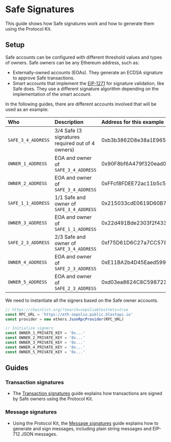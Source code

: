 # Safe Signatures

This guide shows how Safe signatures work and how to generate them using the Protocol Kit.

## Setup

Safe accounts can be configured with different threshold values and types of owners. Safe owners can be any Ethereum address, such as:
- Externally-owned accounts (EOAs). They generate an ECDSA signature to approve Safe transactions.
- Smart accounts that implement the [EIP-1271](https://eips.ethereum.org/EIPS/eip-1271) for signature validation, like Safe does. They use a different signature algorithm depending on the implementation of the smart account.

In the following guides, there are different accounts involved that will be used as an example:

| Who | Description | Address for this example |
| :--- | :--- | :--- |
| `SAFE_3_4_ADDRESS` | 3/4 Safe (3 signatures required out of 4 owners) | 0xb3b3862D8e38a1E965eb350B09f2167B2371D652 |
| `OWNER_1_ADDRESS` | EOA and owner of `SAFE_3_4_ADDRESS` | 0x90F8bf6A479f320ead074411a4B0e7944Ea8c9C1 |
| `OWNER_2_ADDRESS` | EOA and owner of `SAFE_3_4_ADDRESS` | 0xFFcf8FDEE72ac11b5c542428B35EEF5769C409f0 |
| `SAFE_1_1_ADDRESS` | 1/1 Safe and owner of `SAFE_3_4_ADDRESS` | 0x215033cdE0619D60B7352348F4598316Cc39bC6E |
| `OWNER_3_ADDRESS` | EOA and owner of `SAFE_1_1_ADDRESS` | 0x22d491Bde2303f2f43325b2108D26f1eAbA1e32b |
| `SAFE_2_3_ADDRESS` | 2/3 Safe and owner of `SAFE_3_4_ADDRESS` | 0xf75D61D6C27a7CC5788E633c1FC130f0F4a62D33 |
| `OWNER_4_ADDRESS` | EOA and owner of `SAFE_2_3_ADDRESS` | 0xE11BA2b4D45Eaed5996Cd0823791E0C93114882d |
| `OWNER_5_ADDRESS` | EOA and owner of `SAFE_2_3_ADDRESS` | 0xd03ea8624C8C5987235048901fB614fDcA89b117 |

We need to instantiate all the signers based on the Safe owner accounts.

```typescript
// https://chainlist.org/?search=sepolia&testnets=true
const RPC_URL = 'https://eth-sepolia.public.blastapi.io'
const provider = new ethers.JsonRpcProvider(RPC_URL)

// Initialize signers
const OWNER_1_PRIVATE_KEY = '0x...'
const OWNER_2_PRIVATE_KEY = '0x...'
const OWNER_3_PRIVATE_KEY = '0x...'
const OWNER_4_PRIVATE_KEY = '0x...'
const OWNER_5_PRIVATE_KEY = '0x...'
```

## Guides

### Transaction signatures

- The [Transaction signatures](./signatures/transactions.mdx) guide explains how transactions are signed by Safe owners using the Protocol Kit.

### Message signatures

- Using the Protocol Kit, the [Message signatures](./signatures/messages.mdx) guide explains how to generate and sign messages, including plain string messages and EIP-712 JSON messages.
